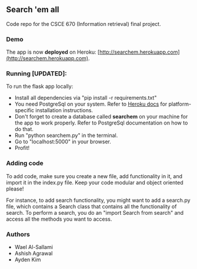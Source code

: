 ## Search 'em all

Code repo for the CSCE 670 (Information retrieval) final project.

### Demo
The app is now **deployed** on Heroku: [http://searchem.herokuapp.com](http://searchem.herokuapp.com).

### Running [UPDATED]:

To run the flask app locally:

- Install all dependencies via "pip install -r requirements.txt"
- You need PostgreSql on your system. Refer to [Heroku docs](https://devcenter.heroku.com/articles/heroku-postgresql#local-setup) for platform-specific installation instructions.
- Don't forget to create a database called **searchem** on your machine for the app to work properly. Refer to PostgreSql documentation on how to do that.
- Run "python searchem.py" in the terminal.
- Go to "localhost:5000" in your browser.
- Profit!


### Adding code
To add code, make sure you create a new file, add functionality in it, and import it in the index.py file. Keep your code modular and object oriented please! 

For instance, to add search functionality, you might want to add a search.py file, which contains a Search class that contains all the functionality of search. To perform a search, you do an "import Search from search" and access all the methods you want to access.

### Authors
- Wael Al-Sallami
- Ashish Agrawal
- Ayden Kim
